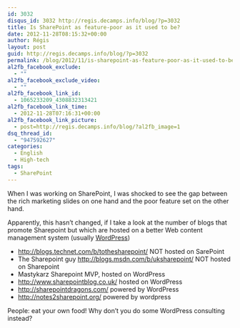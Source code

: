 ```yaml
---
id: 3032
disqus_id: 3032 http://regis.decamps.info/blog/?p=3032
title: Is SharePoint as feature-poor as it used to be?
date: 2012-11-28T08:15:32+00:00
author: Régis
layout: post
guid: http://regis.decamps.info/blog/?p=3032
permalink: /blog/2012/11/is-sharepoint-as-feature-poor-as-it-used-to-be/
al2fb_facebook_exclude:
  - ""
al2fb_facebook_exclude_video:
  - ""
al2fb_facebook_link_id:
  - 1065233209_4308832313421
al2fb_facebook_link_time:
  - 2012-11-28T07:16:31+00:00
al2fb_facebook_link_picture:
  - post=http://regis.decamps.info/blog/?al2fb_image=1
dsq_thread_id:
  - "947592627"
categories:
  - English
  - High-tech
tags:
  - SharePoint
---
```

When I was working on SharePoint, I was shocked to see the gap between the rich marketing slides on one hand and the poor feature set on the other hand.

Apparently, this hasn’t changed, if I take a look at the number of blogs that promote Sharepoint but which are hosted on a better Web content management system (usually [WordPress](http://wordpress.org/))

  * http://blogs.technet.com/b/tothesharepoint/ NOT hosted on SarePoint
  * The Sharepoint guy http://blogs.msdn.com/b/uksharepoint/ NOT hosted on Sharepoint
  * Mastykarz Sharepoint MVP, hosted on WordPress
  * http://www.sharepointblog.co.uk/ hosted on WordPress
  * http://sharepointdragons.com/ powered by WordPress
  * http://notes2sharepoint.org/ powered by wordpress

People: eat your own food! Why don’t you do some WordPress consulting instead?
